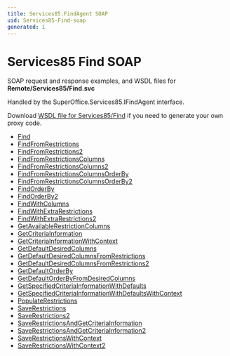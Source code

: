 ```yaml
---
title: Services85.FindAgent SOAP
uid: Services85-Find-soap
generated: 1
---
```


# Services85 Find SOAP

SOAP request and response examples, and WSDL files for **Remote/Services85/Find.svc**

Handled by the <see cref="T:SuperOffice.Services85.IFindAgent">SuperOffice.Services85.IFindAgent</see> interface.

Download [WSDL file for Services85/Find](../Services85-Find.md) if you need to generate your own proxy code.

* [Find](Find.md)
* [FindFromRestrictions](FindFromRestrictions.md)
* [FindFromRestrictions2](FindFromRestrictions2.md)
* [FindFromRestrictionsColumns](FindFromRestrictionsColumns.md)
* [FindFromRestrictionsColumns2](FindFromRestrictionsColumns2.md)
* [FindFromRestrictionsColumnsOrderBy](FindFromRestrictionsColumnsOrderBy.md)
* [FindFromRestrictionsColumnsOrderBy2](FindFromRestrictionsColumnsOrderBy2.md)
* [FindOrderBy](FindOrderBy.md)
* [FindOrderBy2](FindOrderBy2.md)
* [FindWithColumns](FindWithColumns.md)
* [FindWithExtraRestrictions](FindWithExtraRestrictions.md)
* [FindWithExtraRestrictions2](FindWithExtraRestrictions2.md)
* [GetAvailableRestrictionColumns](GetAvailableRestrictionColumns.md)
* [GetCriteriaInformation](GetCriteriaInformation.md)
* [GetCriteriaInformationWithContext](GetCriteriaInformationWithContext.md)
* [GetDefaultDesiredColumns](GetDefaultDesiredColumns.md)
* [GetDefaultDesiredColumnsFromRestrictions](GetDefaultDesiredColumnsFromRestrictions.md)
* [GetDefaultDesiredColumnsFromRestrictions2](GetDefaultDesiredColumnsFromRestrictions2.md)
* [GetDefaultOrderBy](GetDefaultOrderBy.md)
* [GetDefaultOrderByFromDesiredColumns](GetDefaultOrderByFromDesiredColumns.md)
* [GetSpecifiedCriteriaInformationWithDefaults](GetSpecifiedCriteriaInformationWithDefaults.md)
* [GetSpecifiedCriteriaInformationWithDefaultsWithContext](GetSpecifiedCriteriaInformationWithDefaultsWithContext.md)
* [PopulateRestrictions](PopulateRestrictions.md)
* [SaveRestrictions](SaveRestrictions.md)
* [SaveRestrictions2](SaveRestrictions2.md)
* [SaveRestrictionsAndGetCriteriaInformation](SaveRestrictionsAndGetCriteriaInformation.md)
* [SaveRestrictionsAndGetCriteriaInformation2](SaveRestrictionsAndGetCriteriaInformation2.md)
* [SaveRestrictionsWithContext](SaveRestrictionsWithContext.md)
* [SaveRestrictionsWithContext2](SaveRestrictionsWithContext2.md)
